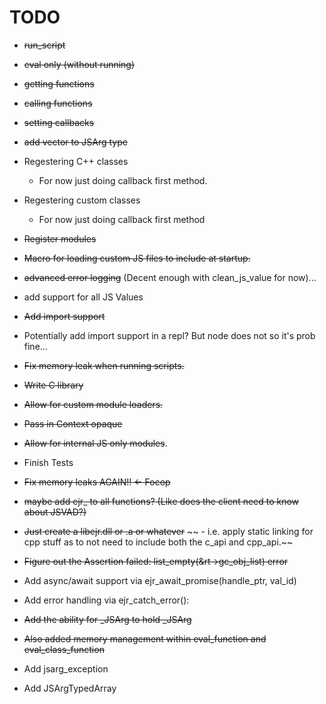 # TODO

- ~~run_script~~
- ~~eval only (without running)~~
- ~~getting functions~~
- ~~calling functions~~
- ~~setting callbacks~~
- ~~add vector to JSArg type~~
- Regestering C++ classes
    - For now just doing callback first method.
- Regestering custom classes
    - For now just doing callback first method
- ~~Register modules~~
- ~~Macro for loading custom JS files to include at startup.~~
- ~~advanced error logging~~ (Decent enough with clean_js_value for now)...
- add support for all JS Values
- ~~Add import support~~
- Potentially add import support in a repl? But node does not so it's prob fine...

- ~~Fix memory leak when running scripts.~~
- ~~Write C library~~

- ~~Allow for custom module loaders.~~
- ~~Pass in Context opaque~~
- ~~Allow for internal JS only modules~~.

- Finish Tests

- ~~Fix memory leaks AGAIN!! <- Focop~~
- ~~maybe add ejr_ to all functions? (Like does the client need to know about JSVAD?)~~

- ~~Just create a libejr.dll or .a or whatever~~
~~    - i.e. apply static linking for cpp stuff as to not need to include both the c_api and cpp_api.~~

- ~~Figure out the Assertion failed: list_empty(&rt->gc_obj_list) error~~

- Add async/await support via ejr_await_promise(handle_ptr, val_id)
- Add error handling via ejr_catch_error():
- ~~Add the ability for _JSArg to hold _JSArg~~
- ~~Also added memory management within eval_function and eval_class_function~~
- Add jsarg_exception
- Add JSArgTypedArray